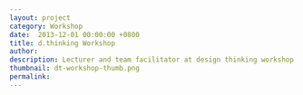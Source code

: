 ```yaml
---
layout: project
category: Workshop
date:  2013-12-01 00:00:00 +0800
title: d.thinking Workshop
author:
description: Lecturer and team facilitator at design thinking workshop held by d.thinking club at National Taiwan University.
thumbnail: dt-workshop-thumb.png
permalink:
---
```

